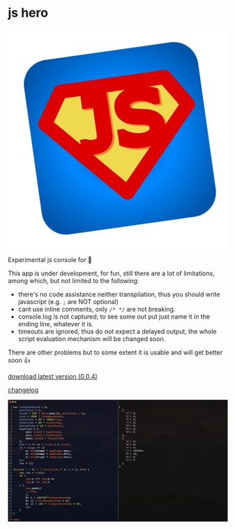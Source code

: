 # js hero
![jshero](https://raw.githubusercontent.com/fedeghe/jshero-app/master/jsheroIcon.png)

Experimental js console for 

This app is under development, for fun, still there are a lot of limitations, among which, but not limited to the following:
- there's no code assistance neither transpilation, thus you should write javascript (e.g. `;` are NOT optional)
- cant use inline comments, only `/* */` are not breaking.
- console.log is not captured; to see some out put  just name it in the ending line, whatever it is.
- timeouts are ignored, thus do not expect a delayed output, the whole script evaluation mechanism will be changed soon.

There are other problems but to some extent it is usable and will get better soon 👍


[download latest version (0.0.4)](https://github.com/fedeghe/jshero-app/raw/master/versions/jshero-0.0.4-x64.dmg)  

[changelog](https://github.com/fedeghe/jshero-app/blob/master/CHANGELOG.md)  


![a screenshot](https://raw.githubusercontent.com/fedeghe/jshero-app/master/jshero.png "jsHero")
